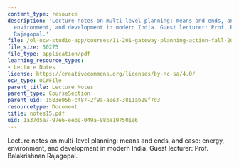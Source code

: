 ```yaml
---
content_type: resource
description: 'Lecture notes on multi-level planning: means and ends, and case: energy,
  environment, and development in modern India. Guest lecturer: Prof. Balakrishnan
  Rajagopal.'
file: /ol-ocw-studio-app/courses/11-201-gateway-planning-action-fall-2007/1a37d5a797e6eeb0049a88ba197501e6_notes15.pdf
file_size: 50275
file_type: application/pdf
learning_resource_types:
- Lecture Notes
license: https://creativecommons.org/licenses/by-nc-sa/4.0/
ocw_type: OCWFile
parent_title: Lecture Notes
parent_type: CourseSection
parent_uid: 1583e95b-c487-2f9a-a0e3-3811ab29f7d3
resourcetype: Document
title: notes15.pdf
uid: 1a37d5a7-97e6-eeb0-049a-88ba197501e6
---
```

Lecture notes on multi-level planning: means and ends, and case: energy, environment, and development in modern India. Guest lecturer: Prof. Balakrishnan Rajagopal.